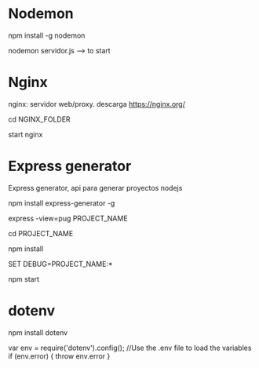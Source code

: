 # Nodemon
npm install -g nodemon

nodemon servidor.js --> to start

# Nginx
nginx: servidor web/proxy. descarga https://nginx.org/

cd NGINX_FOLDER

start nginx

# Express generator
Express generator, api para generar proyectos nodejs

npm install express-generator -g

express -view=pug PROJECT_NAME

cd PROJECT_NAME

npm install

SET DEBUG=PROJECT_NAME:*

npm start

# dotenv

npm install dotenv

var env = require('dotenv').config();   //Use the .env file to load the variables
if (env.error) {
  throw env.error
}